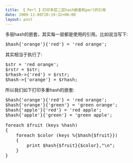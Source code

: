 ```yaml
---
title: 【 Perl 】打印多层二层hash嵌套和perl的引用
date: 2009-11-08T20:19:32+00:00
layout: post
---
```

多层hash的嵌套，其实每一层都是使用的引用。比如说当写下:

<pre class="brush: perl">$hash{'orange'}{'red'} = 'red orange';
</pre>

其实相当于执行了:

<pre class="brush: perl">$str = 'red orange';
$rstr = $str;
$rhash->{'red'} = $rstr;
$hash->{'orange'} = $rhash;
</pre>

所以我们如下打印多重hash的嵌套:

<pre class="brush: perl">$hash{'orange'}{'red'} = 'red orange';
$hash{'orange'}{'green'} = 'green orange';
$hash{'apple'}{'red'} = 'red apple';
$hash{'apple'}{'green'} = 'green apple';

foreach $fruit (keys %hash)
{
    foreach $color (keys %{$hash{$fruit}})
    {
        print $hash{$fruit}{$color},"\n";
    }
}
</pre>

